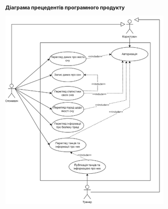 ### Діаграма прецедентів програмного продукту
![MindMap](https://github.com/oleksandrblazhko/ai-214-zhevneryuk/blob/ai-214-zhevneryuk_with_laboratory_work_2/1-SoftwareRequirements/1.3-SoftwareUserRequirements/1.3.3-UseCaseDiagram/UseCaseDiagram.jpg)
